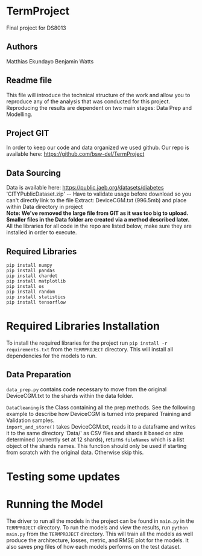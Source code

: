 # TermProject
Final project for DS8013
## Authors
Matthias Ekundayo
Benjamin Watts

## Readme file
This file will introduce the technical structure of the work and allow you to reproduce any of the analysis that was conducted for this project.
Reproducing the results are dependent on two main stages: Data Prep and Modelling. 

## Project GIT
In order to keep our code and data organized we used github. Our repo is available here:
https://github.com/bsw-del/TermProject

## Data Sourcing
Data is available here: https://public.jaeb.org/datasets/diabetes
'CITYPublicDataset.zip' -- Have to validate usage before download so you can't directly link to the file
Extract: DeviceCGM.txt (996.5mb) and place within Data directory in project <br>
<strong> Note: We've removed the large file from GIT as it was too big to upload. Smaller files in the Data folder are created via a method described later.</strong>
<br>
All the libraries for all code in the repo are listed below, make sure they are installed in order to execute.

## Required Libraries
`pip install numpy`<br>
`pip install pandas`<br>
`pip install chardet`<br>
`pip install matplotlib`<br>
`pip install os`<br>
`pip install random`<br>
`pip install statistics`<br>
`pip install tensorflow`<br>

# Required Libraries Installation
To install the required libraries for the project run `pip install -r requirements.txt` from the `TERMPROJECT` directory. This will install all dependencies for the models to run.<br>

## Data Preparation

`data_prep.py` contains code necessary to move from the original DeviceCGM.txt to the shards within the data folder.

`DataCleaning` is the Class containing all the prep methods. See the following example to describe how DeviceCGM is turned into prepared Training and Validation samples.<br>
`import_and_store()` takes DeviceCGM.txt, reads it to a dataframe and writes it to the same directory 'Data/' as CSV files and shards it based on size determined (currently set at 12 shards), returns `fileNames` which is a list object of the shards names. This function should only be used if starting from scratch with the original data. Otherwise skip this. <br>



# Testing some updates
# Running the Model
The driver to run all the models in the project can be found in `main.py` in the `TERMPROJECT` directory.
To run the models and view the results, run `python main.py` from the `TERMPROJECT` directory.
This will train all the models as well produce the architecture, losses, metric, and RMSE plot for the models. 
It also saves png files of how each models performs on the test dataset.